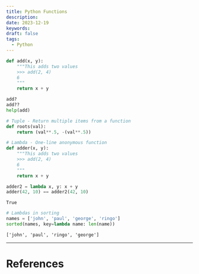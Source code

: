 ```yaml
---
title: Python Functions
description: 
date: 2023-12-19
keywords: 
draft: false
tags:
  - Python
---
```

```python
def add(x, y):
    """This adds two values
    >>> add(2, 4)
    6
    """
    return x + y

add?
add??
help(add)

# Tuple - Return multiple items from a function
def roots(val):
    return (val**.5, -(val**.5))

# Lambda - One-line anonymous function
def adder(x, y):
    """This adds two values
    >>> add(2, 4)
    6
    """
    return x + y

adder2 = lambda x, y: x + y
adder(42, 10) == adder2(42, 10)
```
`True`
```python
# Lambdas in sorting
names = ['john', 'paul', 'george', 'ringo']
sorted(names, key=lambda name: len(name))
```
`['john', 'paul', 'ringo', 'george']`

---
# References
